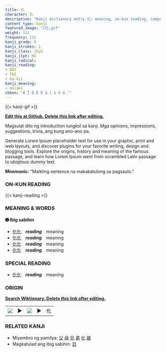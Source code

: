 ```yaml
---
title: 化
character: 化
description: "Kanji dictionary entry 化: meaning, on-kun reading, compounds, origin, related kanji"
content_type: kanji
featured_image: "/化.gif"
weight: 111
frequency: 111
kanji_grade: 9
kanji_strokes: 1
kanji_class: Jōyō
kanji_jlpt: N1
kanji_radical: 
kanji_reading: 
- DAI
- TAI
- oo-kii
kanji_meaning:
- malaki
chōon: "Ā Ī Ū Ē Ō ā ī ū ē ō ’"
---
```

[//]: # (Don't edit the line below. Kanji animated GIF code is automatically generated.)
{{< kanji-gif >}}

[//]: # (Edit below this line.)

**[Edit this at Github. Delete this link after editing.](https://github.com/tim0g/tim/tree/main/content/kanji/化/index.md)**

Magsulat dito ng introduction tungkol sa kanji. Mga opinions, impressions, suggestions, trivia, ang kung ano-ano pa.

Generate Lorem Ipsum placeholder text for use in your graphic, print and web layouts, and discover plugins for your favorite writing, design and blogging tools. Explore the origins, history and meaning of the famous passage, and learn how Lorem Ipsum went from scrambled Latin passage to ubiqitous dummy text.
 
**Mnemonic:** "Maikling sentence na makakatulong sa pagsaulo."

### ON-KUN READING

[//]: # (Don't edit the line below. ON-KUN READING code is automatically generated.)
{{< kanji-reading >}}

### MEANING & WORDS

#### ➊ **Ibig sabihin**
  - [化](../化)[化](../化)　***reading***　meaning
  - [化](../化)[化](../化)　***reading***　meaning
  - [化](../化)[化](../化)　***reading***　meaning
  - [化](../化)[化](../化)　***reading***　meaning

### SPECIAL READING
  - [化](../化)[化](../化)　***reading***　meaning

### ORIGIN

**[Search Wiktionary. Delete this link after editing.](https://wiktionary.org/wiki/化)**
<table class="kanji-table"><tr><td>
<img src="60px-化-bronze.svg.png">
</td><td>▶</td><td>
<img src="60px-化-oracle.svg.png">
</td><td>▶</td>
<td class="kanji-origin">化</td>
</tr></table>

### RELATED KANJI
- Miyembro ng pamilya: [父](../父) [母](../母) [兄](../兄) [弟](../弟) [化](../化) [娘](../娘)
- Magkatulad ang ibig sabihin: [日](../日)
